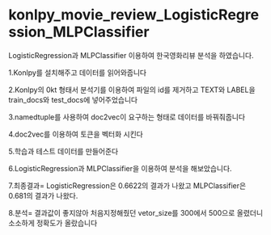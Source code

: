 # konlpy_movie_review_LogisticRegression_MLPClassifier
 
LogisticRegression과 MLPClassifier 이용하여 한국영화리뷰 분석을 하였습니다.

1.Konlpy를 설치해주고 데이터를 읽어와줍니다

2.Konlpy의 0kt 형태서 분석기를 이용하여 파일의 id를 제거하고 TEXT와 LABEL을 train_docs와 test_docs에 넣어주었습니다

3.namedtuple를 사용하여 doc2vec이 요구하는 형태로 데이터를 바꿔줘줍니다

4.doc2vec를 이용하여 토큰을 벡터화 시킨다

5.학습과 테스트 데이터를 만들어준다

6.LogisticRegression과 MLPClassifier을 이용하여 분석을 해보았습니다.

7.최종결과= LogisticRegression은 0.6622의 결과가 나왔고 MLPClassifier은 0.681의 결과가 나왔다.

8.분석= 결과값이 좋지않아 처음지정해줬던 vetor_size를 300에서 500으로 올렸더니 소소하게 정확도가 올랐습니다
